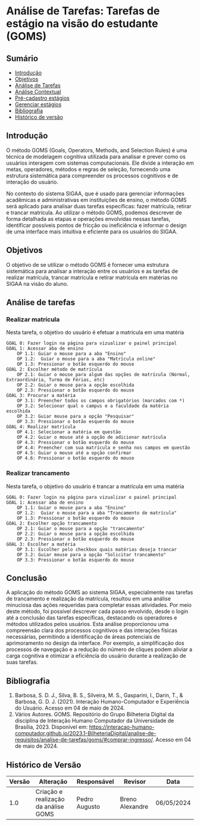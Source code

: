 
# Análise de Tarefas: Tarefas de estágio na visão do estudante (GOMS)

## Sumário
* [Introdução](#Introdução)
* [Objetivos](#Objetivos)
* [Análise de Tarefas](Análise-Hierárquica-de-Tarefas)
* [Análise Contextual](#Análise-Contextual)
* [Pré-cadastro estágios](#Pré-cadastro-estágios)
* [Gerenciar estágios](#Gerenciar-estágios)
* [Bibliografia](#Bibliografia)
* [Histórico de versão](#Histórico-de-versão)

## Introdução
O método GOMS (Goals, Operators, Methods, and Selection Rules) é uma técnica de modelagem cognitiva utilizada para analisar e prever como os usuários interagem com sistemas computacionais. Ele divide a interação em metas, operadores, métodos e regras de seleção, fornecendo uma estrutura sistemática para compreender os processos cognitivos e de interação do usuário.

No contexto do sistema SIGAA, que é usado para gerenciar informações acadêmicas e administrativas em instituições de ensino, o método GOMS será aplicado para analisar duas tarefas específicas: fazer matrícula, retirar e trancar matrícula. Ao utilizar o método GOMS, podemos descrever de forma detalhada as etapas e operações envolvidas nessas tarefas, identificar possíveis pontos de fricção ou ineficiência e informar o design de uma interface mais intuitiva e eficiente para os usuários do SIGAA.

## Objetivos
O objetivo de se utilizar o método GOMS é fornecer uma estrutura sistemática para analisar a interação entre os usuários e as tarefas de realizar matrícula, trancar matrícula e retirar matrícula em matérias no SIGAA na visão do aluno. 

## Análise de tarefas

### Realizar matrícula

Nesta tarefa, o objetivo do usuário é efetuar a matrícula em uma matéria

    GOAL 0: Fazer login na página para vizualizar o painel principal
    GOAL 1: Acessar aba de ensino
        OP 1.1: Guiar o mouse para a aba "Ensino"
        OP 1.2:  Guiar o mouse para a aba "Matrícula online"
        OP 1.3: Pressionar o botão esquerdo do mouse
    GOAL 2: Escolher método de matrícula
        OP 2.1: Guiar o mouse para algum das opções de matrícula (Normal, Extraordinária, Turma de Férias, etc)
        OP 2.2: Guiar o mouse para a opção escolhida
        OP 2.3: Pressionar o botão esquerdo do mouse
    GOAL 3: Procurar a matéria
        OP 3.1: Preencher todos os campos obrigatórios (marcados com *)
        OP 3.2: Selecionar qual o campus e a faculdade da matéria escolhida
        OP 3.2: Guiar mouse para a opção "Pesquisar"
        OP 3.3: Pressionar o botão esquerdo do mouse
    GOAL 4: Realizar matrícula
        OP 4.1: Selecionar a matéria em questão
        OP 4.2: Guiar o mouse até a opção de adicionar matrícula
        OP 4.3: Pressionar o botão esquerdo do mouse
        OP 4.4: Preencher com sua matrícula e senha nos campos em questão
        OP 4.5: Guiar o mouse até a opção confirmar
        OP 4.6: Pressionar o botão esquerdo do mouse

### Realizar trancamento
  Nesta tarefa, o objetivo do usuário é trancar a matrícula em uma matéria
  
    GOAL 0: Fazer login na página para vizualizar o painel principal
    GOAL 1: Acessar aba de ensino
        OP 1.1: Guiar o mouse para a aba "Ensino"
        OP 1.2:  Guiar o mouse para a aba "Trancamento de matrícula"
        OP 1.3: Pressionar o botão esquerdo do mouse
    GOAL 2: Escolher opção trancamento
        OP 2.1: Guiar o mouse para a opção "trancamento"
        OP 2.2: Guiar o mouse para a opção escolhida
        OP 2.3: Pressionar o botão esquerdo do mouse
    GOAL 3: Escolher a matéria
        OP 3.1: Escolher pelo checkbox quais matérias deseja trancar
        OP 3.2: Guiar mouse para a opção "Solicitar trancamento"
        OP 3.3: Pressionar o botão esquerdo do mouse


## Conclusão

A aplicação do método GOMS ao sistema SIGAA, especialmente nas tarefas de trancamento e realização da matrícula, resultou em uma análise minuciosa das ações requeridas para completar essas atividades. Por meio deste método, foi possível descrever cada passo envolvido, desde o login até a conclusão das tarefas específicas, destacando os operadores e métodos utilizados pelos usuários. Esta análise proporcionou uma compreensão clara dos processos cognitivos e das interações físicas necessárias, permitindo a identificação de áreas potenciais de aprimoramento no design da interface. Por exemplo, a simplificação dos processos de navegação e a redução do número de cliques podem aliviar a carga cognitiva e otimizar a eficiência do usuário durante a realização de suas tarefas.

## Bibliografia
1. Barbosa, S. D. J., Silva, B. S., Silveira, M. S., Gasparini, I., Darin, T., & Barbosa, G. D. J. (2021). Interação Humano-Computador e Experiência do Usuário. Acesso em 04 de maio de 2024.
2. Vários Autores. GOMS. Repositório do Grupo Bilheteria Digital da disciplina de Interação Humano Computador da Universidade de Brasília, 2023. Disponível em: <https://interacao-humano-computador.github.io/2023.1-BilheteriaDigital/analise-de-requisitos/analise-de-tarefas/goms/#comprar-ingresso/>. Acesso em 04 de maio de 2024.

## Histórico de Versão
| Versão | Alteração | Responsável | Revisor | Data |
| - | - | - | - | - |
| 1.0 | Criação e realização da análise GOMS | Pedro Augusto | Breno Alexandre | 06/05/2024 |
